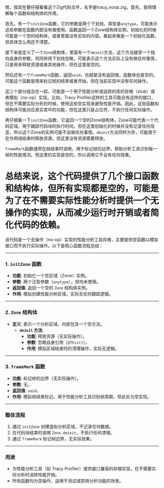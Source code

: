 嗯，我现在要仔细看看这个Zig代码文件，名字是tracy_noop.zig。首先，我得理解每个函数和结构体的作用。

首先，有一个`initZone`函数，它的参数是两个下划线，类型是`anytype`，可能表示这些参数在函数内部没有被使用。函数返回一个Zone结构体实例，初始化的时候可能是一个空的结构体，或者里面没有实际的内容。看起来像是一个初始化函数，但具体怎么用还不清楚。

接下来是定义了一个`Zone`结构体，里面有一个`deinit`方法，这个方法接受一个指向自身的参数，但同样用下划线忽略，可能表示这个方法实际上没有做任何事情，只是用来释放资源或者其他操作，但在这里是空的。

然后还有一个`frameMark`函数，返回`void`，也就是没有返回值，函数体也是空的。可能这个函数是用来标记帧的结束或者开始，但在当前实现中没有任何操作。

这三个部分组合在一起，可能是一个用于性能分析或追踪的库的存根（stub）或者模拟（no-op）实现。比如，Tracy Profiler这样的工具可能会有这样的接口，但在不需要实际分析的时候，使用这些空实现来避免性能开销。因此，这些函数和结构体可能对应真实库中的功能，但在这里只是占位符，不执行任何实际操作。

再仔细看一下`initZone`函数，它返回一个空的Zone结构体。Zone可能代表一个代码区域，用于跟踪代码块的执行时间。但在这里初始化的时候并没有记录任何信息，所以这个Zone的实例可能不会做任何事情。`deinit`方法同样为空，可能用于在作用域结束时释放资源，但这里没有资源需要释放。

`frameMark`函数通常在帧结束时调用，用于标记帧的边界，帮助分析工具识别每一帧的性能情况。但这里的实现是空的，所以调用它不会有任何效果。

总结来说，这个代码提供了几个接口函数和结构体，但所有实现都是空的，可能是为了在不需要实际性能分析时提供一个无操作的实现，从而减少运行时开销或者简化代码的依赖。
================================================
该代码是一个无操作（no-op）实现的性能分析工具存根，主要提供空函数以模拟接口而不执行实际操作。以下是核心函数流程总结：

---

### **1. `initZone` 函数**
- **功能**: 初始化一个空区域（Zone）实例。
- **参数**: 两个泛型参数（`anytype`），但均未使用。
- **返回值**: 返回一个空的 `Zone` 结构体实例。
- **作用**: 模拟创建性能分析区域，实际无任何跟踪逻辑。

---

### **2. `Zone` 结构体**
- **定义**: 表示一个分析区域，内部包含一个空方法。
  - **`deinit` 方法**:
    - **功能**: 释放资源（无实际操作）。
    - **参数**: 忽略自身引用（`@This()`）。
    - **作用**: 模拟区域结束时的清理操作，实际无逻辑。

---

### **3. `frameMark` 函数**
- **功能**: 标记帧的边界（无实际操作）。
- **参数**: 无。
- **返回值**: `void`。
- **作用**: 模拟帧结束标记，用于性能分析工具识别帧周期，但此处为空实现。

---

### **整体流程**
1. 通过 `initZone` 创建虚拟分析区域，不记录任何数据。
2. 在代码块结束时调用 `Zone.deinit`，不执行任何清理。
3. 通过 `frameMark` 标记帧边界，无实际效果。

---

### **用途**
- 为性能分析工具（如 Tracy Profiler）提供接口兼容的存根实现，在不需要实际分析时消除性能开销。
- 所有函数均为空操作，适用于测试或禁用分析功能的场景。